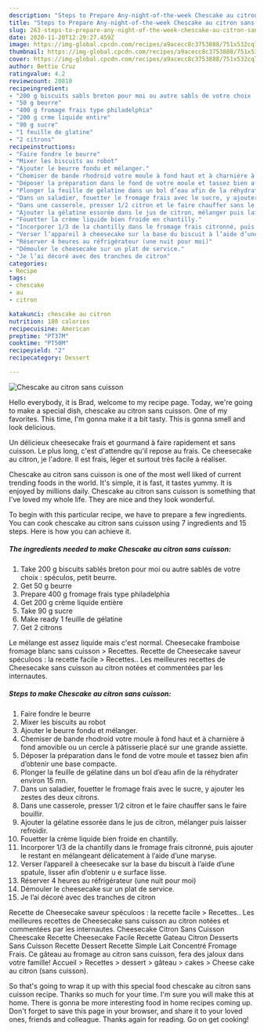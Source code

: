```yaml
---
description: "Steps to Prepare Any-night-of-the-week Chescake au citron sans cuisson"
title: "Steps to Prepare Any-night-of-the-week Chescake au citron sans cuisson"
slug: 263-steps-to-prepare-any-night-of-the-week-chescake-au-citron-sans-cuisson
date: 2020-11-20T12:29:27.459Z
image: https://img-global.cpcdn.com/recipes/a9acecc8c3753888/751x532cq70/chescake-au-citron-sans-cuisson-photo-principale-de-la-recette.jpg
thumbnail: https://img-global.cpcdn.com/recipes/a9acecc8c3753888/751x532cq70/chescake-au-citron-sans-cuisson-photo-principale-de-la-recette.jpg
cover: https://img-global.cpcdn.com/recipes/a9acecc8c3753888/751x532cq70/chescake-au-citron-sans-cuisson-photo-principale-de-la-recette.jpg
author: Bettie Cruz
ratingvalue: 4.2
reviewcount: 20810
recipeingredient:
- "200 g biscuits sabls breton pour moi ou autre sabls de votre choix  spculos petit beurre"
- "50 g beurre"
- "400 g fromage frais type philadelphia"
- "200 g crme liquide entire"
- "90 g sucre"
- "1 feuille de glatine"
- "2 citrons"
recipeinstructions:
- "Faire fondre le beurre"
- "Mixer les biscuits au robot"
- "Ajouter le beurre fondu et mélanger."
- "Chemiser de bande rhodroid votre moule à fond haut et à charnière à fond amovible ou un cercle à pâtisserie placé sur une grande assiette."
- "Déposer la préparation dans le fond de votre moule et tassez bien afin d’obtenir une base compacte."
- "Plonger la feuille de gélatine dans un bol d’eau afin de la réhydrater environ 15 mn."
- "Dans un saladier, fouetter le fromage frais avec le sucre, y ajouter les zestes des deux citrons."
- "Dans une casserole, presser 1/2 citron et le faire chauffer sans le faire bouillir."
- "Ajouter la gélatine essorée dans le jus de citron, mélanger puis laisser refroidir."
- "Fouetter la crème liquide bien froide en chantilly."
- "Incorporer 1/3 de la chantilly dans le fromage frais citronné, puis ajouter le restant en mélangeant délicatement à l’aide d’une maryse."
- "Verser l’appareil à cheesecake sur la base du biscuit à l’aide d’une spatule, lisser afin d’obtenir u e surface lisse."
- "Réserver 4 heures au réfrigérateur (une nuit pour moi)"
- "Démouler le cheesecake sur un plat de service."
- "Je l’ai décoré avec des tranches de citron"
categories:
- Recipe
tags:
- chescake
- au
- citron

katakunci: chescake au citron 
nutrition: 180 calories
recipecuisine: American
preptime: "PT37M"
cooktime: "PT50M"
recipeyield: "2"
recipecategory: Dessert

---
```



![Chescake au citron sans cuisson](https://img-global.cpcdn.com/recipes/a9acecc8c3753888/751x532cq70/chescake-au-citron-sans-cuisson-photo-principale-de-la-recette.jpg)

Hello everybody, it is Brad, welcome to my recipe page. Today, we're going to make a special dish, chescake au citron sans cuisson. One of my favorites. This time, I'm gonna make it a bit tasty. This is gonna smell and look delicious.

Un délicieux cheesecake frais et gourmand à faire rapidement et sans cuisson. Le plus long, c&#39;est d&#39;attendre qu&#39;il repose au frais. Ce cheesecake au citron, je l&#39;adore. Il est frais, léger et surtout très facile à réaliser.

Chescake au citron sans cuisson is one of the most well liked of current trending foods in the world. It's simple, it is fast, it tastes yummy. It is enjoyed by millions daily. Chescake au citron sans cuisson is something that I've loved my whole life. They are nice and they look wonderful.


To begin with this particular recipe, we have to prepare a few ingredients. You can cook chescake au citron sans cuisson using 7 ingredients and 15 steps. Here is how you can achieve it.

<!--inarticleads1-->

##### The ingredients needed to make Chescake au citron sans cuisson:

1. Take 200 g biscuits sablés breton pour moi ou autre sablés de votre choix : spéculos, petit beurre.
1. Get 50 g beurre
1. Prepare 400 g fromage frais type philadelphia
1. Get 200 g crème liquide entière
1. Take 90 g sucre
1. Make ready 1 feuille de gélatine
1. Get 2 citrons


Le mélange est assez liquide mais c&#39;est normal. Cheesecake framboise fromage blanc sans cuisson &gt; Recettes. Recette de Cheesecake saveur spéculoos : la recette facile &gt; Recettes.. Les meilleures recettes de Cheesecake sans cuisson au citron notées et commentées par les internautes. 

<!--inarticleads2-->

##### Steps to make Chescake au citron sans cuisson:

1. Faire fondre le beurre
1. Mixer les biscuits au robot
1. Ajouter le beurre fondu et mélanger.
1. Chemiser de bande rhodroid votre moule à fond haut et à charnière à fond amovible ou un cercle à pâtisserie placé sur une grande assiette.
1. Déposer la préparation dans le fond de votre moule et tassez bien afin d’obtenir une base compacte.
1. Plonger la feuille de gélatine dans un bol d’eau afin de la réhydrater environ 15 mn.
1. Dans un saladier, fouetter le fromage frais avec le sucre, y ajouter les zestes des deux citrons.
1. Dans une casserole, presser 1/2 citron et le faire chauffer sans le faire bouillir.
1. Ajouter la gélatine essorée dans le jus de citron, mélanger puis laisser refroidir.
1. Fouetter la crème liquide bien froide en chantilly.
1. Incorporer 1/3 de la chantilly dans le fromage frais citronné, puis ajouter le restant en mélangeant délicatement à l’aide d’une maryse.
1. Verser l’appareil à cheesecake sur la base du biscuit à l’aide d’une spatule, lisser afin d’obtenir u e surface lisse.
1. Réserver 4 heures au réfrigérateur (une nuit pour moi)
1. Démouler le cheesecake sur un plat de service.
1. Je l’ai décoré avec des tranches de citron


Recette de Cheesecake saveur spéculoos : la recette facile &gt; Recettes.. Les meilleures recettes de Cheesecake sans cuisson au citron notées et commentées par les internautes. Cheesecake Citron Sans Cuisson Cheescake Recette Cheesecake Facile Recette Gateau Citron Desserts Sans Cuisson Recette Dessert Recette Simple Lait Concentré Fromage Frais. Ce gâteau au fromage au citron sans cuisson, fera des jaloux dans votre famille! Accueil &gt; Recettes &gt; dessert &gt; gâteau &gt; cakes &gt; Cheese cake au citron (sans cuisson). 

So that's going to wrap it up with this special food chescake au citron sans cuisson recipe. Thanks so much for your time. I'm sure you will make this at home. There is gonna be more interesting food in home recipes coming up. Don't forget to save this page in your browser, and share it to your loved ones, friends and colleague. Thanks again for reading. Go on get cooking!

